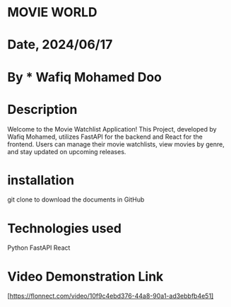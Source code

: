 # MOVIE WORLD

# Date, 2024/06/17

# By \* Wafiq Mohamed Doo

# Description

Welcome to the Movie Watchlist Application! This Project, developed by Wafiq Mohamed, utilizes FastAPI for the backend and React for the frontend. Users can manage their movie watchlists, view movies by genre, and stay updated on upcoming releases.

# installation

git clone to download the documents in GitHub

# Technologies used 

Python
FastAPI
React

# Video Demonstration Link
[https://flonnect.com/video/10f9c4ebd376-44a8-90a1-ad3ebbfb4e51]